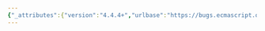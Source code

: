 ```yaml
---
{"_attributes":{"version":"4.4.4+","urlbase":"https://bugs.ecmascript.org/","maintainer":"dherman@mozilla.com"},"bug":{"bug_id":1275,"creation_ts":"2013-03-08 22:40:00 -0800","short_desc":"15.17: strange formatting","delta_ts":"2013-10-02 13:56:13 -0700","product":"Draft for 6th Edition","component":"editorial issue","version":"Rev 14: March 8, 2013 Draft","rep_platform":"All","op_sys":"All","bug_status":"RESOLVED","resolution":"FIXED","priority":"Normal","bug_severity":"minor","everconfirmed":true,"reporter":{"uid":"jmdyck","name":"Michael Dyck"},"assigned_to":{"uid":"allen","name":"Allen Wirfs-Brock"},"long_desc":[{"commentid":3404,"comment_count":0,"who":{"uid":"jmdyck","name":"Michael Dyck"},"bug_when":"2013-03-08 22:40:52 -0800","thetext":"In 15.17 \"The Reflect Module\",\nthe first few lines of the section are to the right of Table 37."},{"commentid":3422,"comment_count":1,"who":{"uid":"jmdyck","name":"Michael Dyck"},"bug_when":"2013-03-11 14:52:27 -0700","thetext":"(At least, that's how it looks in the PDF version(s).)"},{"commentid":3820,"comment_count":2,"who":{"uid":"allen","name":"Allen Wirfs-Brock"},"bug_when":"2013-05-12 17:07:49 -0700","thetext":"Doesn't show up that way in the word document, but I tweeked the table placement to see if that changes the pdf layout. \n\nmaybe fixed in rev15 editor's draft"},{"commentid":5801,"comment_count":3,"who":{"uid":"allen","name":"Allen Wirfs-Brock"},"bug_when":"2013-10-02 13:56:13 -0700","thetext":"doesn't appear to be a problem any longer.  Plus the table has moved."}]}}
---
```

